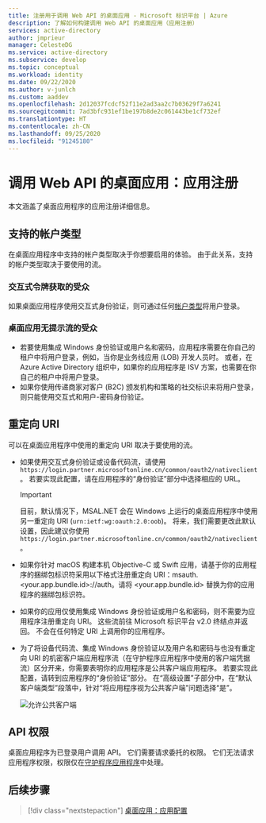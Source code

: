 ```yaml
---
title: 注册用于调用 Web API 的桌面应用 - Microsoft 标识平台 | Azure
description: 了解如何构建调用 Web API 的桌面应用（应用注册）
services: active-directory
author: jmprieur
manager: CelesteDG
ms.service: active-directory
ms.subservice: develop
ms.topic: conceptual
ms.workload: identity
ms.date: 09/22/2020
ms.author: v-junlch
ms.custom: aaddev
ms.openlocfilehash: 2d12037fcdcf52f11e2ad3aa2c7b03629f7a6241
ms.sourcegitcommit: 7ad3bfc931ef1be197b8de2c061443be1cf732ef
ms.translationtype: HT
ms.contentlocale: zh-CN
ms.lasthandoff: 09/25/2020
ms.locfileid: "91245180"
---
```

# <a name="desktop-app-that-calls-web-apis-app-registration"></a>调用 Web API 的桌面应用：应用注册

本文涵盖了桌面应用程序的应用注册详细信息。

## <a name="supported-account-types"></a>支持的帐户类型

在桌面应用程序中支持的帐户类型取决于你想要启用的体验。 由于此关系，支持的帐户类型取决于要使用的流。

### <a name="audience-for-interactive-token-acquisition"></a>交互式令牌获取的受众

如果桌面应用程序使用交互式身份验证，则可通过任何[帐户类型](quickstart-register-app.md)将用户登录。

### <a name="audience-for-desktop-app-silent-flows"></a>桌面应用无提示流的受众

- 若要使用集成 Windows 身份验证或用户名和密码，应用程序需要在你自己的租户中将用户登录，例如，当你是业务线应用 (LOB) 开发人员时。 或者，在 Azure Active Directory 组织中，如果你的应用程序是 ISV 方案，也需要在你自己的租户中将用户登录。
- 如果你使用传递商家对客户 (B2C) 颁发机构和策略的社交标识来将用户登录，则只能使用交互式和用户-密码身份验证。

## <a name="redirect-uris"></a>重定向 URI

可以在桌面应用程序中使用的重定向 URI 取决于要使用的流。

- 如果使用交互式身份验证或设备代码流，请使用 `https://login.partner.microsoftonline.cn/common/oauth2/nativeclient`。 若要实现此配置，请在应用程序的“身份验证”部分中选择相应的 URL。 

  > [!IMPORTANT]
  > 目前，默认情况下，MSAL.NET 会在 Windows 上运行的桌面应用程序中使用另一重定向 URI (`urn:ietf:wg:oauth:2.0:oob`)。 将来，我们需要更改此默认设置，因此建议你使用 `https://login.partner.microsoftonline.cn/common/oauth2/nativeclient`。

- 如果你针对 macOS 构建本机 Objective-C 或 Swift 应用，请基于你的应用程序的捆绑包标识符采用以下格式注册重定向 URI：msauth.<your.app.bundle.id>://auth。请将 <your.app.bundle.id> 替换为你的应用程序的捆绑包标识符。
- 如果你的应用仅使用集成 Windows 身份验证或用户名和密码，则不需要为应用程序注册重定向 URI。 这些流前往 Microsoft 标识平台 v2.0 终结点并返回。 不会在任何特定 URI 上调用你的应用程序。
- 为了将设备代码流、集成 Windows 身份验证以及用户名和密码与也没有重定向 URI 的机密客户端应用程序流（在守护程序应用程序中使用的客户端凭据流）区分开来，你需要表明你的应用程序是公共客户端应用程序。 若要实现此配置，请转到应用程序的“身份验证”部分。  在“高级设置”子部分中，在“默认客户端类型”段落中，针对“将应用程序视为公共客户端”问题选择“是”。    

  ![允许公共客户端](./media/scenarios/default-client-type.png)

## <a name="api-permissions"></a>API 权限

桌面应用程序为已登录用户调用 API。 它们需要请求委托的权限。 它们无法请求应用程序权限，权限仅在[守护程序应用程序](scenario-daemon-overview.md)中处理。

## <a name="next-steps"></a>后续步骤

> [!div class="nextstepaction"]
> [桌面应用：应用配置](scenario-desktop-app-configuration.md)

